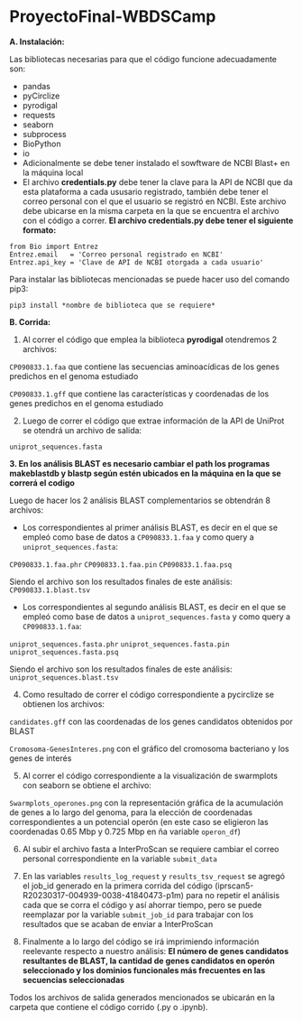 # ProyectoFinal-WBDSCamp
**A. Instalación:**

Las bibliotecas necesarias para que el código funcione adecuadamente son:

- pandas 
- pyCirclize 
- pyrodigal 
- requests 
- seaborn 
- subprocess 
- BioPython 
- io 
- Adicionalmente se debe tener instalado el sowftware de NCBI Blast+ en la máquina local
- El archivo **credentials.py** debe tener la clave para la API de NCBI que da esta plataforma a cada ususario registrado, también debe tener el correo personal con el que el usuario se registró en NCBI. Este archivo debe ubicarse en la misma carpeta en la que se encuentra el archivo con el código a correr.
 **El archivo credentials.py debe tener el siguiente formato:**
```
from Bio import Entrez
Entrez.email   = 'Correo personal registrado en NCBI'
Entrez.api_key = 'Clave de API de NCBI otorgada a cada usuario'
``` 

Para instalar las bibliotecas mencionadas se puede hacer uso del comando pip3:

`pip3 install *nombre de biblioteca que se requiere*`

**B. Corrida:**

1. Al correr el código que emplea la biblioteca **pyrodigal** otendremos 2 archivos:

`CP090833.1.faa` que contiene las secuencias aminoacídicas de los genes predichos en el genoma estudiado

`CP090833.1.gff` que contiene las características y coordenadas de los genes predichos en el genoma estudiado

2. Luego de correr el código que extrae información de la API de UniProt se otendrá un archivo de salida:

`uniprot_sequences.fasta`

**3. En los análisis BLAST es necesario cambiar el path los programas makeblastdb y blastp según estén ubicados en la máquina en la que se correrá el codigo**

Luego de hacer los 2 análisis BLAST complementarios se obtendrán 8 archivos:

- Los correspondientes al primer análisis BLAST, es decir en el que se empleó como base de datos a `CP090833.1.faa` y como query a `uniprot_sequences.fasta`:

 `CP090833.1.faa.phr`
 `CP090833.1.faa.pin`
 `CP090833.1.faa.psq`
 
 Siendo el archivo son los resultados finales de este análisis: `CP090833.1.blast.tsv`
 
- Los correspondientes al segundo  análisis BLAST, es decir en el que se empleó como base de datos a    `uniprot_sequences.fasta` y como query a `CP090833.1.faa`:

 `uniprot_sequences.fasta.phr`
 `uniprot_sequences.fasta.pin`
 `uniprot_sequences.fasta.psq`
 
 Siendo el archivo son los resultados finales de este análisis: `uniprot_sequences.blast.tsv`

4. Como resultado de correr el código correspondiente a pycirclize se obtienen los archivos:

`candidates.gff` con las coordenadas de los genes candidatos obtenidos por BLAST

`Cromosoma-GenesInteres.png` con el gráfico del cromosoma bacteriano y los genes de interés

5. Al correr el código correspondiente a la visualización de swarmplots con seaborn se obtiene el archivo:

`Swarmplots_operones.png` con la representación gráfica de la acumulación de genes a lo largo del genoma, para la elección de coordenadas correspondientes a un potencial operón (en este caso se eligieron las coordenadas  0.65 Mbp y 0.725 Mbp en ña variable `operon_df`)

6. Al subir el archivo fasta a InterProScan se requiere cambiar el correo personal correspondiente en la variable `submit_data`

7. En las variables `results_log_request` y `results_tsv_request` se agregó el job_id generado en la primera corrida del código (iprscan5-R20230317-004939-0038-41840473-p1m) para no repetir el análisis cada que se corra el código y así ahorrar tiempo, pero se puede reemplazar por la variable `submit_job_id` para trabajar con los resultados que se acaban de enviar a InterProScan

8. Finalmente a lo largo del código se irá imprimiendo información reelevante respecto a nuestro análisis: 
**El número de genes candidatos resultantes de BLAST, la cantidad de genes candidatos en operón seleccionado y los dominios funcionales más frecuentes en las secuencias seleccionadas**

Todos los archivos de salida generados mencionados se ubicarán en la carpeta que contiene el código corrido (.py o .ipynb).
